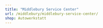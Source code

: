 ```yaml
---
title: "Middlebury Service Center"
url: /middlebury/middlebury-service-center/
shop: Autowerkstatt
---
```

